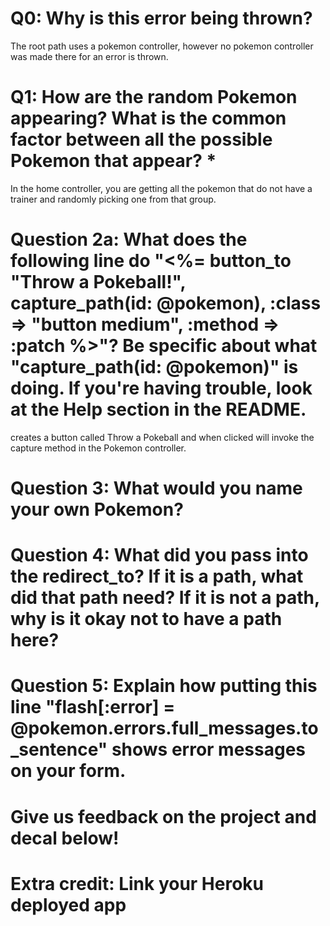 # Q0: Why is this error being thrown?
The root path uses a pokemon controller, however no pokemon controller was made there for an error is thrown. 

# Q1: How are the random Pokemon appearing? What is the common factor between all the possible Pokemon that appear? *
In the home controller, you are getting all the pokemon that do not have a trainer and randomly picking one from that group. 

# Question 2a: What does the following line do "<%= button_to "Throw a Pokeball!", capture_path(id: @pokemon), :class => "button medium", :method => :patch %>"? Be specific about what "capture_path(id: @pokemon)" is doing. If you're having trouble, look at the Help section in the README.
creates a button called Throw a Pokeball and when clicked will invoke the capture method in the Pokemon controller. 

# Question 3: What would you name your own Pokemon?

# Question 4: What did you pass into the redirect_to? If it is a path, what did that path need? If it is not a path, why is it okay not to have a path here?

# Question 5: Explain how putting this line "flash[:error] = @pokemon.errors.full_messages.to_sentence" shows error messages on your form.

# Give us feedback on the project and decal below!

# Extra credit: Link your Heroku deployed app
